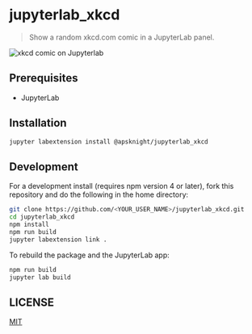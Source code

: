 # jupyterlab_xkcd

> Show a random xkcd.com comic in a JupyterLab panel.

<img src="http://preview.ibb.co/bxVmrH/Screenshot_from_2018_02_06_20_06_01.png" alt="xkcd comic on Jupyterlab">

## Prerequisites

* JupyterLab

## Installation

```bash
jupyter labextension install @apsknight/jupyterlab_xkcd
```

## Development

For a development install (requires npm version 4 or later), fork this repository and do the following in the home directory:

```bash
git clone https://github.com/<YOUR_USER_NAME>/jupyterlab_xkcd.git
cd jupyterlab_xkcd
npm install
npm run build
jupyter labextension link .
```

To rebuild the package and the JupyterLab app:

```bash
npm run build
jupyter lab build
```

## LICENSE

[MIT](http://aps.mit-license.org)